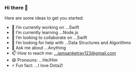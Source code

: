 ### Hi there 👋

Here are some ideas to get you started:

- 🔭 I’m currently working on ...Swift
- 🌱 I’m currently learning ...Node.js
- 👯 I’m looking to collaborate on ...Swift
- 🤔 I’m looking for help with ...Data Structures and Algorithms
- 💬 Ask me about ...Anything
- 📫 How to reach me: ...iamsanketray123@gmail.com
- 😄 Pronouns: ...He/Him
- ⚡ Fun fact: ...I love Dota2!

